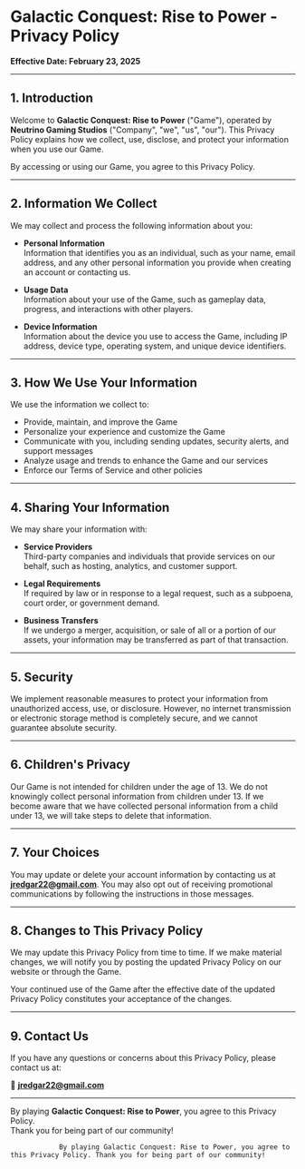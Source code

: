 # Galactic Conquest: Rise to Power - Privacy Policy

**Effective Date: February 23, 2025**

---

## 1. Introduction

Welcome to **Galactic Conquest: Rise to Power** ("Game"), operated by **Neutrino Gaming Studios** ("Company", "we", "us", "our"). This Privacy Policy explains how we collect, use, disclose, and protect your information when you use our Game.

By accessing or using our Game, you agree to this Privacy Policy.

---

## 2. Information We Collect

We may collect and process the following information about you:

- **Personal Information**  
  Information that identifies you as an individual, such as your name, email address, and any other personal information you provide when creating an account or contacting us.

- **Usage Data**  
  Information about your use of the Game, such as gameplay data, progress, and interactions with other players.

- **Device Information**  
  Information about the device you use to access the Game, including IP address, device type, operating system, and unique device identifiers.

---

## 3. How We Use Your Information

We use the information we collect to:

- Provide, maintain, and improve the Game  
- Personalize your experience and customize the Game  
- Communicate with you, including sending updates, security alerts, and support messages  
- Analyze usage and trends to enhance the Game and our services  
- Enforce our Terms of Service and other policies  

---

## 4. Sharing Your Information

We may share your information with:

- **Service Providers**  
  Third-party companies and individuals that provide services on our behalf, such as hosting, analytics, and customer support.

- **Legal Requirements**  
  If required by law or in response to a legal request, such as a subpoena, court order, or government demand.

- **Business Transfers**  
  If we undergo a merger, acquisition, or sale of all or a portion of our assets, your information may be transferred as part of that transaction.

---

## 5. Security

We implement reasonable measures to protect your information from unauthorized access, use, or disclosure. However, no internet transmission or electronic storage method is completely secure, and we cannot guarantee absolute security.

---

## 6. Children's Privacy

Our Game is not intended for children under the age of 13. We do not knowingly collect personal information from children under 13. If we become aware that we have collected personal information from a child under 13, we will take steps to delete that information.

---

## 7. Your Choices

You may update or delete your account information by contacting us at **[jredgar22@gmail.com](mailto:jredgar22@gmail.com)**. You may also opt out of receiving promotional communications by following the instructions in those messages.

---

## 8. Changes to This Privacy Policy

We may update this Privacy Policy from time to time. If we make material changes, we will notify you by posting the updated Privacy Policy on our website or through the Game.

Your continued use of the Game after the effective date of the updated Privacy Policy constitutes your acceptance of the changes.

---

## 9. Contact Us

If you have any questions or concerns about this Privacy Policy, please contact us at:

📧 **[jredgar22@gmail.com](mailto:jredgar22@gmail.com)**

---

By playing **Galactic Conquest: Rise to Power**, you agree to this Privacy Policy.  
Thank you for being part of our community!

                By playing Galactic Conquest: Rise to Power, you agree to this Privacy Policy. Thank you for being part of our community!
